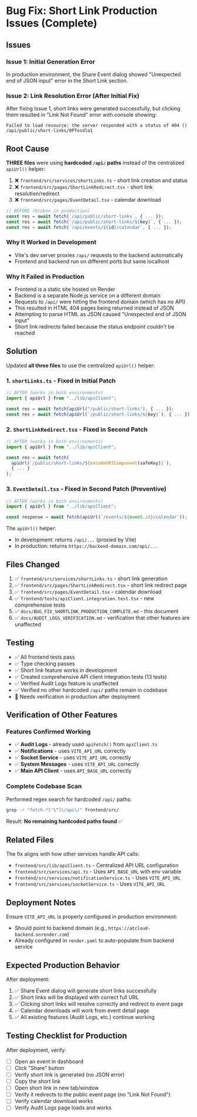 # Bug Fix: Short Link Production Issues (Complete)

## Issues

### Issue 1: Initial Generation Error

In production environment, the Share Event dialog showed "Unexpected end of JSON input" error in the Short Link section.

### Issue 2: Link Resolution Error (After Initial Fix)

After fixing Issue 1, short links were generated successfully, but clicking them resulted in "Link Not Found" error with console showing:

```
Failed to load resource: the server responded with a status of 404 ()
/api/public/short-links/0PTosdlo1
```

## Root Cause

**THREE files** were using **hardcoded `/api/` paths** instead of the centralized `apiUrl()` helper:

1. ❌ `frontend/src/services/shortLinks.ts` - short link creation and status
2. ❌ `frontend/src/pages/ShortLinkRedirect.tsx` - short link resolution/redirect
3. ❌ `frontend/src/pages/EventDetail.tsx` - calendar download

```typescript
// BEFORE (broken in production)
const res = await fetch(`/api/public/short-links`, { ... });
const res = await fetch(`/api/public/short-links/${key}`, { ... });
const res = await fetch(`/api/events/${id}/calendar`, { ... });
```

### Why It Worked in Development

- Vite's dev server proxies `/api/` requests to the backend automatically
- Frontend and backend run on different ports but same localhost

### Why It Failed in Production

- Frontend is a static site hosted on Render
- Backend is a separate Node.js service on a different domain
- Requests to `/api/` were hitting the frontend domain (which has no API)
- This resulted in HTML 404 pages being returned instead of JSON
- Attempting to parse HTML as JSON caused "Unexpected end of JSON input"
- Short link redirects failed because the status endpoint couldn't be reached

## Solution

Updated **all three files** to use the centralized `apiUrl()` helper:

### 1. `shortLinks.ts` - Fixed in Initial Patch

```typescript
// AFTER (works in both environments)
import { apiUrl } from "../lib/apiClient";

const res = await fetch(apiUrl("/public/short-links"), { ... });
const res = await fetch(apiUrl(`/public/short-links/${key}`), { ... });
```

### 2. `ShortLinkRedirect.tsx` - Fixed in Second Patch

```typescript
// AFTER (works in both environments)
import { apiUrl } from "../lib/apiClient";

const res = await fetch(
  apiUrl(`/public/short-links/${encodeURIComponent(safeKey)}`),
  { ... }
);
```

### 3. `EventDetail.tsx` - Fixed in Second Patch (Preventive)

```typescript
// AFTER (works in both environments)
import { apiUrl } from "../lib/apiClient";

const response = await fetch(apiUrl(`/events/${event.id}/calendar`));
```

The `apiUrl()` helper:

- In development: returns `/api/...` (proxied by Vite)
- In production: returns `https://backend-domain.com/api/...`

## Files Changed

1. ✅ `frontend/src/services/shortLinks.ts` - short link generation
2. ✅ `frontend/src/pages/ShortLinkRedirect.tsx` - short link redirect page
3. ✅ `frontend/src/pages/EventDetail.tsx` - calendar download
4. ✅ `frontend/tests/apiClient.integration.test.tsx` - new comprehensive tests
5. ✅ `docs/BUG_FIX_SHORTLINK_PRODUCTION_COMPLETE.md` - this document
6. ✅ `docs/AUDIT_LOGS_VERIFICATION.md` - verification that other features are unaffected

## Testing

- ✅ All frontend tests pass
- ✅ Type checking passes
- ✅ Short link feature works in development
- ✅ Created comprehensive API client integration tests (13 tests)
- ✅ Verified Audit Logs feature is unaffected
- ✅ Verified no other hardcoded `/api/` paths remain in codebase
- 🔄 Needs verification in production after deployment

## Verification of Other Features

### Features Confirmed Working

- ✅ **Audit Logs** - already used `apiFetch()` from `apiClient.ts`
- ✅ **Notifications** - uses `VITE_API_URL` correctly
- ✅ **Socket Service** - uses `VITE_API_URL` correctly
- ✅ **System Messages** - uses `VITE_API_URL` correctly
- ✅ **Main API Client** - uses `API_BASE_URL` correctly

### Complete Codebase Scan

Performed regex search for hardcoded `/api/` paths:

```bash
grep -r "fetch.*['\"]\/api\/" frontend/src/
```

Result: **No remaining hardcoded paths found** ✅

## Related Files

The fix aligns with how other services handle API calls:

- `frontend/src/lib/apiClient.ts` - Centralized API URL configuration
- `frontend/src/services/api.ts` - Uses `API_BASE_URL` with env variable
- `frontend/src/services/notificationService.ts` - Uses `VITE_API_URL`
- `frontend/src/services/socketService.ts` - Uses `VITE_API_URL`

## Deployment Notes

Ensure `VITE_API_URL` is properly configured in production environment:

- Should point to backend domain (e.g., `https://atcloud-backend.onrender.com`)
- Already configured in `render.yaml` to auto-populate from backend service

## Expected Production Behavior

After deployment:

1. ✅ Share Event dialog will generate short links successfully
2. ✅ Short links will be displayed with correct full URL
3. ✅ Clicking short links will resolve correctly and redirect to event page
4. ✅ Calendar downloads will work from event detail page
5. ✅ All existing features (Audit Logs, etc.) continue working

## Testing Checklist for Production

After deployment, verify:

- [ ] Open an event in dashboard
- [ ] Click "Share" button
- [ ] Verify short link is generated (no JSON error)
- [ ] Copy the short link
- [ ] Open short link in new tab/window
- [ ] Verify it redirects to the public event page (no "Link Not Found")
- [ ] Verify calendar download works
- [ ] Verify Audit Logs page loads and works
